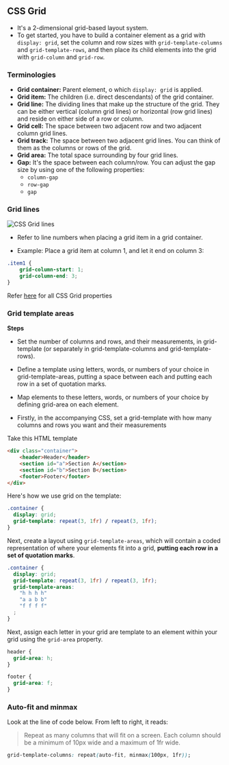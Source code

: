 ## CSS Grid

- It's a 2-dimensional grid-based layout system.
- To get started, you have to build a container element as a grid with `display: grid`, set the column and row sizes with `grid-template-columns` and `grid-template-rows`, and then place its child elements into the grid with `grid-column` and `grid-row`.

### Terminologies

- **Grid container:** Parent element, o which `display: grid` is applied.
- **Grid item:** The children (i.e. direct descendants) of the grid container.
- **Grid line:** The dividing lines that make up the structure of the grid. They can be either vertical (column grid lines) or horizontal (row grid lines) and reside on either side of a row or column.
- **Grid cell:** The space between two adjacent row and two adjacent column grid lines.
- **Grid track:** The space between two adjacent grid lines. You can think of them as the columns or rows of the grid.
- **Grid area:** The total space surrounding by four grid lines.
- **Gap:** It's the space between each column/row. You can adjust the gap size by using one of the following properties:
  - `column-gap`
  - `row-gap`
  - `gap`

### Grid lines

![CSS Grid lines](https://www.w3schools.com/css/grid_lines.png)

- Refer to line numbers when placing a grid item in a grid container.

- Example: Place a grid item at column 1, and let it end on column 3:

```CSS
.item1 {
    grid-column-start: 1;
    grid-column-end: 3;
}
```

Refer [here](https://www.w3schools.com/css/css_grid.asp#:~:text=All%20CSS%20Grid%20Properties) for all CSS Grid properties

### Grid template areas

**Steps**

- Set the number of columns and rows, and their measurements, in grid-template (or separately in grid-template-columns and grid-template-rows).

- Define a template using letters, words, or numbers of your choice in grid-template-areas, putting a space between each and putting each row in a set of quotation marks.

- Map elements to these letters, words, or numbers of your choice by defining grid-area on each element.

- Firstly, in the accompanying CSS, set a grid-template with how many columns and rows you want and their measurements

Take this HTML template

```HTML
<div class="container">
    <header>Header</header>
    <section id="a">Section A</section>
    <section id="b">Section B</section>
    <footer>Footer</footer>
</div>
```

Here's how we use grid on the template:

```CSS
.container {
  display: grid;
  grid-template: repeat(3, 1fr) / repeat(3, 1fr);
}
```

Next, create a layout using `grid-template-areas`, which will contain a coded representation of where your elements fit into a grid, **putting each row in a set of quotation marks**.

```CSS
.container {
  display: grid;
  grid-template: repeat(3, 1fr) / repeat(3, 1fr);
  grid-template-areas:
    "h h h h"
    "a a b b"
    "f f f f"
  ;
}
```

Next, assign each letter in your grid are template to an element within your grid using the `grid-area` property.

```CSS
header {
  grid-area: h;
}

footer {
  grid-area: f;
}
```

### Auto-fit and minmax

Look at the line of code below. From left to right, it reads:

> Repeat as many columns that will fit on a screen. Each column should be a minimum of 10px wide and a maximum of 1fr wide.

```CSS
grid-template-columns: repeat(auto-fit, minmax(100px, 1fr));
```
